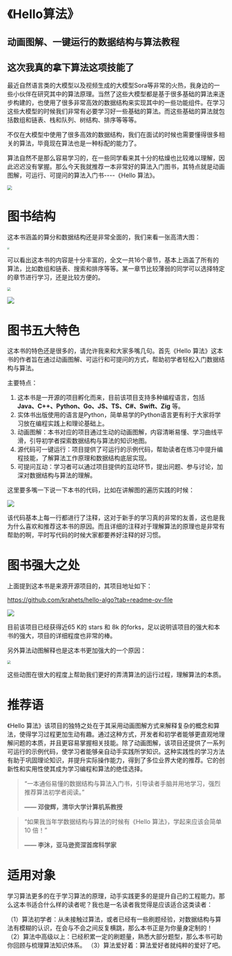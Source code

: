 # 《Hello算法》

## 动画图解、一键运行的数据结构与算法教程

## 这次我真的拿下算法这项技能了



最近自然语言类的大模型以及视频生成的大模型Sora等非常的火热，我身边的一些小伙伴在研究其中的算法原理。当然了这些大模型都是基于很多基础的算法来逐步构建的，也使用了很多非常高效的数据结构来实现其中的一些功能组件。在学习这些大模型的时候我们非常有必要学习好一些基础的算法。而这些基础的算法就包括数组和链表、栈和队列、树结构、排序等等等。

不仅在大模型中使用了很多高效的数据结构，我们在面试的时候也需要懂得很多相关的算法，毕竟现在算法也是一种标配的能力了。

算法自然不是那么容易学习的，在一些同学看来其十分的枯燥也比较难以理解，因此迟迟没有掌握。那么今天我就推荐一本非常好的算法入门图书，其特点就是动画图解，可运行、可提问的算法入门书----《Hello 算法》。

<img src="..\Hello算法\Hello算法_封一.jpg" style="zoom: 67%;" />



# 图书结构

这本书涵盖的算分和数据结构还是非常全面的，我们来看一张高清大图：

<img src="..\Hello算法\2.png" style="zoom: 33%;" />

可以看出这本书的内容是十分丰富的，全文一共16个章节，基本上涵盖了所有的算法，比如数组和链表、搜索和排序等等。某一章节比较薄弱的同学可以选择特定的章节进行学习，还是比较方便的。

<img src="..\Hello算法\Hello算法目录.png" style="zoom: 50%;" />

![](H:\03_Article\MyArticle\BookReview\Hello算法\hello_algo_mindmap.png)

# 图书五大特色

这本书的特色还是很多的，请允许我来和大家多嘴几句。首先《Hello 算法》这本书的作者旨在通过动画图解、可运行和可提问的方式，帮助初学者轻松入门数据结构与算法。

主要特点：

1. 这本书是一开源的项目孵化而来，目前该项目支持多种编程语言，包括 **Java、C++、Python、Go、JS、TS、C#、Swift、Zig** 等。
2. 实体书出版使用的语言是Python，简单易学的Python语言更有利于大家将学习放在编程实践上和理论基础上。
3. 动画图解：本书对应的项目通过生动的动画图解，内容清晰易懂、学习曲线平滑，引导初学者探索数据结构与算法的知识地图。
4. 源代码可一键运行：项目提供了可运行的示例代码，帮助读者在练习中提升编程技能，了解算法工作原理和数据结构底层实现。
5. 可提问互动：学习者可以通过项目提供的互动环节，提出问题、参与讨论，加深对数据结构与算法的理解。

这里要多嘴一下说一下本书的代码，比如在讲解图的遍历实践的时候：

![](..\Hello算法\4.png)

该代码基本上每一行都进行了注释，这对于新手的学习真的非常的友善，这也是我为什么喜欢和推荐这本书的原因。而且详细的注释对于理解算法的原理也是非常有帮助的啊，平时写代码的时候大家都要养好注释的好习惯。



# 图书强大之处

上面提到这本书是来源开源项目的，其项目地址如下：

https://github.com/krahets/hello-algo?tab=readme-ov-file

![](H:\03_Article\MyArticle\BookReview\Hello算法\3.png)

目前该项目已经获得近65 K的 stars 和 8k 的forks，足以说明该项目的强大和本书的强大，项目的详细程度也非常的棒。

另外算法动图解释也是这本书更加强大的一个原因：

<img src="..\Hello算法\1.gif" style="zoom:50%;" />

这些动图在很大的程度上帮助我们更好的弄清算法的运行过程，理解算法的本质。



# 推荐语

《Hello 算法》该项目的独特之处在于其采用动画图解方式来解释复杂的概念和算法，使得学习过程更加生动有趣。通过这种方式，开发者和初学者能够更直观地理解问题的本质，并且更容易掌握相关技能。除了动画图解，该项目还提供了一系列可运行的示例代码，使学习者能够亲自动手实践所学知识。这种实践性的学习方法有助于巩固理论知识，并提升实际操作能力，得到了多位业界大佬的推荐。它的创新性和实用性使其成为学习编程和算法的绝佳选择。

> “一本通俗易懂的数据结构与算法入门书，引导读者手脑并用地学习，强烈推荐算法初学者阅读。”
>
> **—— 邓俊辉，清华大学计算机系教授**

> “如果我当年学数据结构与算法的时候有《Hello 算法》，学起来应该会简单 10 倍！”
>
> **—— 李沐，亚马逊资深首席科学家**



# 适用对象

学习算法更多的在于学习算法的原理，动手实践更多的是提升自己的工程能力。那么这本书适合什么样的读者呢？我也是一名读者我觉得是应该适合这类读者：

（1）算法初学者：从未接触过算法，或者已经有一些刷题经验，对数据结构与算法有模糊的认识，在会与不会之间反复横跳，那么本书正是为你量身定制的！
（2）算法中高级以上：已经积累一定的刷题量，熟悉大部分题型，那么本书可助你回顾与梳理算法知识体系。
（3）算法爱好着：算法爱好者就纯粹的爱好了吧。

